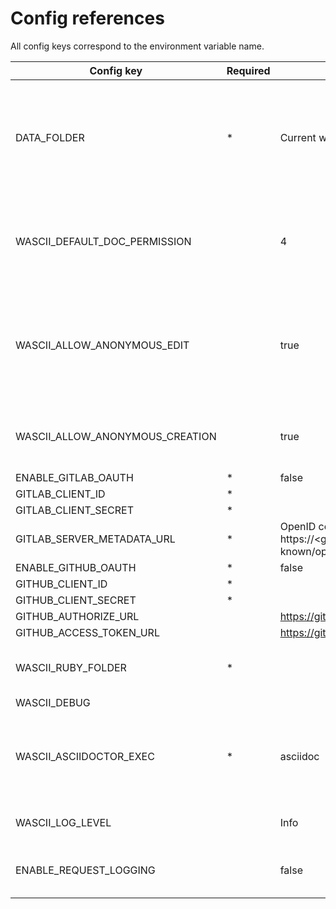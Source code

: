 # Config references

All config keys correspond to the environment variable name.

| Config key                      | Required | Default                                                                                | Description                                                                                       |
|---------------------------------|----------|----------------------------------------------------------------------------------------|---------------------------------------------------------------------------------------------------|
| DATA_FOLDER                     | *        | Current working dir                                                                    | Specify the folder where temporary and data will be stored (Docker image already set this option) |
| WASCII_DEFAULT_DOC_PERMISSION   |          | 4                                                                                      | Permission applied to a document at its creation (from 1 (PRIVATE) to 4(EDITABLE)                 |
| WASCII_ALLOW_ANONYMOUS_EDIT     |          | true                                                                                   | Allow anonymous users to write documents (if false, creation will also be disabled)               |
| WASCII_ALLOW_ANONYMOUS_CREATION |          | true                                                                                   | Allow anonymous users to create documents                                                         |
| ENABLE_GITLAB_OAUTH             | *        | false                                                                                  |                                                                                                   |
| GITLAB_CLIENT_ID                | *        |                                                                                        |                                                                                                   |
| GITLAB_CLIENT_SECRET            | *        |                                                                                        |                                                                                                   |
| GITLAB_SERVER_METADATA_URL      | *        | OpenID connect endpoint : https://<gitlab_server_url>/.well-known/openid-configuration |                                                                                                   |
| ENABLE_GITHUB_OAUTH             | *        | false                                                                                  |                                                                                                   |
| GITHUB_CLIENT_ID                | *        |                                                                                        |                                                                                                   |
| GITHUB_CLIENT_SECRET            | *        |                                                                                        |                                                                                                   |
| GITHUB_AUTHORIZE_URL            |          | https://github.com/login/oauth/authorize                                               |                                                                                                   |
| GITHUB_ACCESS_TOKEN_URL         |          | https://github.com/login/oauth/access_token                                            |                                                                                                   |
| WASCII_RUBY_FOLDER              | *        |                                                                                        | If Ruby is not in path, should'nt be necessary                                                    |
| WASCII_DEBUG                    |          |                                                                                        |                                                                                                   |
| WASCII_ASCIIDOCTOR_EXEC         | *        | asciidoc                                                                               | If AsciiDoctor tool is not in your path (Docker image set this option)                            |
| WASCII_LOG_LEVEL                |          | Info                                                                                   | From 1(debug) to 5(critical)                                                                      |
| ENABLE_REQUEST_LOGGING          |          | false                                                                                  | Enable or disable request information                                                             |
